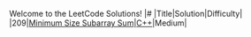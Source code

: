 Welcome to the LeetCode Solutions!
|#  |Title|Solution|Difficulty|
|209|[Minimum Size Subarray Sum](https://leetcode.com/problems/minimum-size-subarray-sum/)|[C++](https://github.com/hooting/leetcode/blob/master/MinimumSizeSubarraySum.cpp)|Medium|
